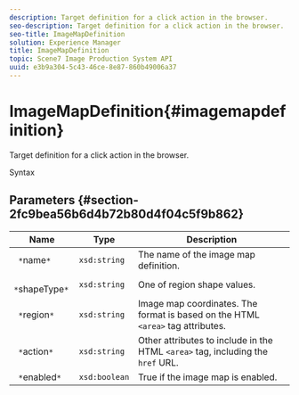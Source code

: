 ```yaml
---
description: Target definition for a click action in the browser.
seo-description: Target definition for a click action in the browser.
seo-title: ImageMapDefinition
solution: Experience Manager
title: ImageMapDefinition
topic: Scene7 Image Production System API
uuid: e3b9a304-5c43-46ce-8e87-860b49006a37
---
```


# ImageMapDefinition{#imagemapdefinition}

Target definition for a click action in the browser.

 Syntax 

## Parameters {#section-2fc9bea56b6d4b72b80d4f04c5f9b862}

|  Name  | Type  | Description  |
|---|---|---|
|  ` *`name`*`  | `xsd:string`  | The name of the image map definition.  |
|  ` *`shapeType`*`  | `xsd:string`  | One of region shape values.  |
|  ` *`region`*`  | `xsd:string`  |Image map coordinates. The format is based on the HTML `<area>` tag attributes.  |
|  ` *`action`*`  | `xsd:string`  |Other attributes to include in the HTML `<area>` tag, including the `href` URL.  |
|  ` *`enabled`*`  | `xsd:boolean`  | True if the image map is enabled.  |

